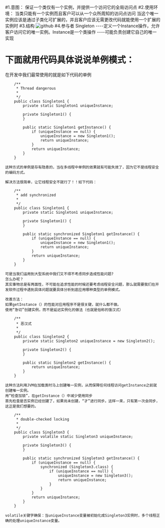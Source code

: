 #1.意图：
保证一个类仅有一个实例，并提供一个访问它的全局访问点
#2.使用环境：
当类只能有一个实例而且客户可以从一个众所周知的访问点访问
当这个唯一实例应该是通过子类化可扩展的，并且客户应该无需更改代码就能使用一个扩展的实例时
#3.结构
![github](https://github.com/IceDcap/Gof-DesignPatterns/blob/master/uml/Singleton.JPG.png "Singleton")
#4.参与者
Singleton
        ----定义一个Instance操作，允许客户访问它的唯一实例。Instance是一个类操作
        ----可能负责创建它自己的唯一实现

# 下面就用代码具体说说单例模式：
在开发中我们最常使用的就是如下代码的单例

        /**
         * Thread dangerous
         * 
         */
        public class Singleton1 {
            private static Singleton1 uniqueInstance;

            private Singleton1() {
            }

            public static Singleton1 getInstance() {
                if (uniqueInstance == null) {
                    uniqueInstance = new Singleton1();
                    return uniqueInstance;
                }
                return uniqueInstance;
            }
        }

    这种方式的单例是存有隐患的，当在多线程中单例的效果就有可能失效了，因为它不是线程安全的编码方式。

    解决方法很简单，让它线程安全不就行了！！如下代码：

        /**
         * add synchronized
         * 
         */
        public class Singleton1 {
            private static Singleton1 uniqueInstance;

            private Singleton1() {
            }

            public static synchronized Singleton1 getInstance() {
                if (uniqueInstance == null) {
                    uniqueInstance = new Singleton1();
                    return uniqueInstance;
                }
                return uniqueInstance;
            }
        }

    可是当我们运用到大型系统中我们又不得不考虑同步造成性能问题?
    怎么办呢？
    其实事物总是有两面性，不可能在追求性能的时候还要考虑线程安全问题，那么就需要我们在开发软件过程中遇到具体问题就要具体分析到底应用哪种类型的单例模式。

    改善方法：
    如果getInstance（）的性能对应用程序不是很关键，就什么都不做。
    使用“急切”创建实例，而不是延迟实例化的做法（也就是俗称的饿汉式）

        /**
         * 恶汉式
         * 
         */
        public class Singleton2 {
            private static Singleton2 uniqueInstance = new Singleton2();

            private Singleton2() {
            }

            public static Singleton2 getInstance() {
                return uniqueInstance;
            }
        }
        
    这种方法利用JVM在加载类时马上创建唯一实例，从而保障任何线程访问getInstance之前就创建唯一实例。
    用“检查加锁”，在getInstance（）中减少使用同步
    首先检查是否实例已经创建了，如果尚未创建，“才”进行同步。这样一来，只有第一次会同步，这正是我们想要的。

        /**
         * double-checked locking
         * 
         */
        public class Singleton3 {
            private volatile static Singleton3 uniqueInstance;

            private Singleton3() {
            }

            public static synchronized Singleton3 getInstance() {
                if (uniqueInstance == null) {
                    synchronized (Singleton3.class) {
                        if (uniqueInstance == null) {
                            uniqueInstance = new Singleton3();
                            return uniqueInstance;
                        }
                    }
                }
                return uniqueInstance;
            }
        }

    volatile关键字确保：当uniqueInstance变量被初始化成Singleton3实例时，多个线程正确的处理uniqueInstance变量。







